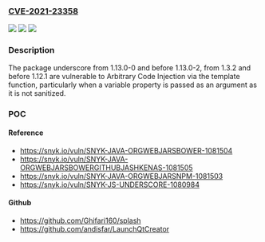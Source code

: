 ### [CVE-2021-23358](https://cve.mitre.org/cgi-bin/cvename.cgi?name=CVE-2021-23358)
![](https://img.shields.io/static/v1?label=Product&message=underscore&color=blue)
![](https://img.shields.io/static/v1?label=Version&message=%3E%3D%201.13.0-0%20&color=brighgreen)
![](https://img.shields.io/static/v1?label=Vulnerability&message=%20Arbitrary%20Code%20Injection&color=brighgreen)

### Description

The package underscore from 1.13.0-0 and before 1.13.0-2, from 1.3.2 and before 1.12.1 are vulnerable to Arbitrary Code Injection via the template function, particularly when a variable property is passed as an argument as it is not sanitized.

### POC

#### Reference
- https://snyk.io/vuln/SNYK-JAVA-ORGWEBJARSBOWER-1081504
- https://snyk.io/vuln/SNYK-JAVA-ORGWEBJARSBOWERGITHUBJASHKENAS-1081505
- https://snyk.io/vuln/SNYK-JAVA-ORGWEBJARSNPM-1081503
- https://snyk.io/vuln/SNYK-JS-UNDERSCORE-1080984

#### Github
- https://github.com/Ghifari160/splash
- https://github.com/andisfar/LaunchQtCreator

